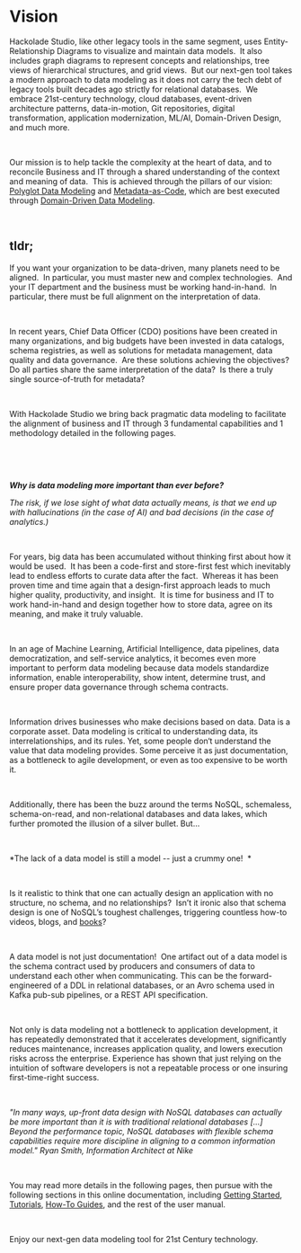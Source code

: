 # Vision

Hackolade Studio, like other legacy tools in the same segment, uses Entity-Relationship Diagrams to visualize and maintain data models.&nbsp; It also includes graph diagrams to represent concepts and relationships, tree views of hierarchical structures, and grid views.&nbsp; But our next-gen tool takes a modern approach to data modeling as it does not carry the tech debt of legacy tools built decades ago strictly for relational databases.&nbsp; We embrace 21st-century technology, cloud databases, event-driven architecture patterns, data-in-motion, Git repositories, digital transformation, application modernization, ML/AI, Domain-Driven Design, and much more.

&nbsp;

Our mission is to help tackle the complexity at the heart of data, and to reconcile Business and IT through a shared understanding of the context and meaning of data.&nbsp; This is achieved through the pillars of our vision: [Polyglot Data Modeling](<PolyglotDataModeling1.md>) and [Metadata-as-Code](<Metadata-as-Code1.md>), which are best executed through [Domain-Driven Data Modeling](<Domain-DrivenDataModeling1.md>).

&nbsp;

## tldr;

If you want your organization to be data-driven, many planets need to be aligned.&nbsp; In particular, you must master new and complex technologies.&nbsp; And your IT department and the business must be working hand-in-hand.&nbsp; In particular, there must be full alignment on the interpretation of data.

&nbsp;

In recent years, Chief Data Officer (CDO) positions have been created in many organizations, and big budgets have been invested in data catalogs, schema registries, as well as solutions for metadata management, data quality and data governance.&nbsp; Are these solutions achieving the objectives?&nbsp; Do all parties share the same interpretation of the data?&nbsp; Is there a truly single source-of-truth for metadata?

&nbsp;

With Hackolade Studio we bring back pragmatic data modeling to facilitate the alignment of business and IT through 3 fundamental capabilities and 1 methodology detailed in the following pages.

&nbsp;

&nbsp;

***Why is data modeling more important than ever before?*** &nbsp;

*The risk, if we lose sight of what data actually means, is that we end up with hallucinations (in the case of AI) and bad decisions (in the case of analytics.)*

&nbsp;

For years, big data has been accumulated without thinking first about how it would be used.&nbsp; It has been a code-first and store-first fest which inevitably lead to endless efforts to curate data after the fact.&nbsp; Whereas it has been proven time and time again that a design-first approach leads to much higher quality, productivity, and insight.&nbsp; It is time for business and IT to work hand-in-hand and design together how to store data, agree on its meaning, and make it truly valuable.

&nbsp;

In an age of Machine Learning, Artificial Intelligence, data pipelines, data democratization, and self-service analytics, it becomes even more important to perform data modeling because data models standardize information, enable interoperability, show intent, determine trust, and ensure proper data governance through schema contracts.

&nbsp;

Information drives businesses who make decisions based on data. Data is a corporate asset. Data modeling is critical to understanding data, its interrelationships, and its rules. Yet, some people don‘t understand the value that data modeling provides. Some perceive it as just documentation, as a bottleneck to agile development, or even as too expensive to be worth it.

&nbsp;

Additionally, there has been the buzz around the terms NoSQL, schemaless, schema-on-read, and non-relational databases and data lakes, which further promoted the illusion of a silver bullet. But...

&nbsp;

*The lack of a data model is still a model -- just a crummy one\!&nbsp; *

&nbsp;

Is it realistic to think that one can actually design an application with no structure, no schema, and no relationships?&nbsp; Isn’t it ironic also that schema design is one of NoSQL’s toughest challenges, triggering countless how-to videos, blogs, and [books](<https://hackolade.com/books.html> "target=\"\_blank\"")?

&nbsp;

A data model is not just documentation\!&nbsp; One artifact out of a data model is the schema contract used by producers and consumers of data to understand each other when communicating. This can be the forward-engineered of a DDL in relational databases, or an Avro schema used in Kafka pub-sub pipelines, or a REST API specification.&nbsp;

&nbsp;

Not only is data modeling not a bottleneck to application development, it has repeatedly demonstrated that it accelerates development, significantly reduces maintenance, increases application quality, and lowers execution risks across the enterprise. Experience has shown that just relying on the intuition of software developers is not a repeatable process or one insuring first-time-right success.

&nbsp;

*"In many ways, up-front data design with NoSQL databases can actually be more important than it is with traditional relational databases \[...\] Beyond the performance topic, NoSQL databases with flexible schema capabilities require more discipline in aligning to a common information model." Ryan Smith, Information Architect at Nike*

&nbsp;

You may read more details in the following pages, then pursue with the following sections in this online documentation, including [Getting Started](<Gettingstarted.md>), [Tutorials](<Tutorial.md>), [How-To Guides](<How-toguides.md>), and the rest of the user manual.&nbsp;

&nbsp;

Enjoy our next-gen data modeling tool for 21st Century technology.

&nbsp;

&nbsp;

